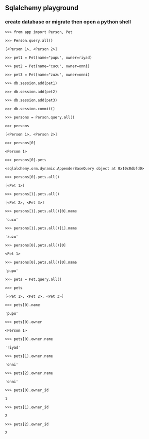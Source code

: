 ## Sqlalchemy playground

### create database or migrate then open a python shell

    >>> from app import Person, Pet

    >>> Person.query.all()

    [<Person 1>, <Person 2>]

    >>> pet1 = Pet(name="pupu", owner=riyad)

    >>> pet2 = Pet(name="cucu", owner=onni)

    >>> pet3 = Pet(name="zuzu", owner=onni)

    >>> db.session.add(pet1)

    >>> db.session.add(pet2)

    >>> db.session.add(pet3)

    >>> db.session.commit()

    >>> persons = Person.query.all()

    >>> persons

    [<Person 1>, <Person 2>]

    >>> persons[0]

    <Person 1>

    >>> persons[0].pets

    <sqlalchemy.orm.dynamic.AppenderBaseQuery object at 0x10c0dbfd0>

    >>> persons[0].pets.all()

    [<Pet 1>]

    >>> persons[1].pets.all()

    [<Pet 2>, <Pet 3>]

    >>> persons[1].pets.all()[0].name

    'cucu'

    >>> persons[1].pets.all()[1].name

    'zuzu'

    >>> persons[0].pets.all()[0]

    <Pet 1>

    >>> persons[0].pets.all()[0].name

    'pupu'

    >>> pets = Pet.query.all()

    >>> pets

    [<Pet 1>, <Pet 2>, <Pet 3>]
    
    >>> pets[0].name
    
    'pupu'
    
    >>> pets[0].owner
    
    <Person 1>
    
    >>> pets[0].owner.name
    
    'riyad'
    
    >>> pets[1].owner.name
    
    'onni'
    
    >>> pets[2].owner.name
    
    'onni'
    
    >>> pets[0].owner_id
    
    1
    
    >>> pets[1].owner_id
    
    2
    
    >>> pets[2].owner_id
    
    2


